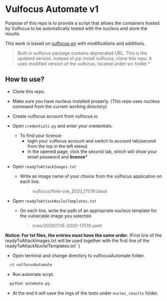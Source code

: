 # Vulfocus Automate v1

Purpose of this repo is to provide a script that allows the containers hosted by Vulfocus to be automatically tested with the nucleus and store the results.

This work is based on  [vulfocus-py](https://github.com/fofapro/vulfocus-py) with modifications and additions.


> Built-in vulfocus package contains deprecated URL. This is
> the updated version. Instead of pip install vulfocus, clone this repo.
> It uses modified version of the vulfocus, located under src folder.*

##  How to use?
- Clone this repo.
- Make sure you have nucleus installed properly. (This repo uses nucleus command from the current working directory)
- Create vulfocus account from vulfocus.io
- Open `credentials.py` and enter your credentials.
	- To find your licence:
		- login your vulfocus account and switch to account tab(second from the top in the left menu)
		- In the opened page, click the second tab, which will show your email password and **licence***
-  Open `readyToAttackImages.txt`
	- Write an image name of your choice from the vulfocus application on each line.
		> vulfocus/flink-cve_2020_17519:latest

- Open  `readyToAttackNucleiTemplates.txt`
	-	On each line, write the path of an appropriate nucleus template for the vulnerable image you selected.
		> cves/2020/CVE-2020-17519.yaml

 **Notice: For txt files, the entries must have the same order.** 
	(First line of the readyToAttackImages.txt will be used together with the first line of the readyToAttackNucleiTemplates.txt`  )
 
 - Open terminal and change directory to vulfocusAutomate folder.
```bash
  cd vulfocusAutomate
```
- Run automate scrpt.
```bash
  python automate.py 
```
- At the end it will save the logs of the tests under `nuclei_results` folder.
